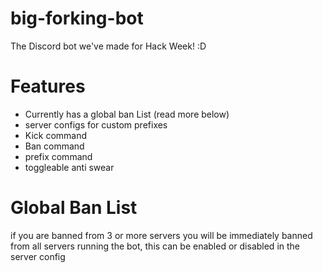 # big-forking-bot
The Discord bot we've made for Hack Week! :D

# Features
- Currently has a global ban List (read more below)
- server configs for custom prefixes
- Kick command
- Ban command
- prefix command
- toggleable anti swear
# Global Ban List
if you are banned from 3 or more servers you will be immediately banned from all servers running the bot,
this can be enabled or disabled in the server config
